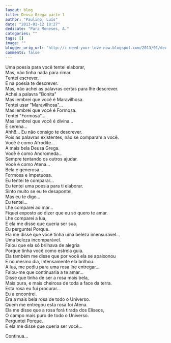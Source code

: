 ```yaml
---
layout: blog
title: Deusa Grega parte 1
author: "Paulino, Luís"
date: "2013-01-12 18:27"
dedicate: "Para Meneses, A."
categories: ""
tags: []
image: ""
blogger_orig_url: "http://i-need-your-love-now.blogspot.com/2013/01/deusa-grega-parte-1.html"
comments: false
---
```


Uma poesia para você tentei elaborar,\
Mas, não tinha nada para rimar.\
Tentei escrever,\
E na poesia te descrever.\
Mas, não achei as palavras certas para lhe descrever.\
Achei a palavra "Bonita"\
Mas lembrei que você é Maravilhosa.\
Tentei usar "Maravilhosa"...\
Mas lembrei que você é Formosa.\
Tentei "Formosa"...\
Mas lembrei que você é divina...\
É serena...\
Ahh!!... Eu não consigo te descrever.\
Pois as palavras existentes, não se comparam a você.\
Você é como Afrodite...\
A mais bela Deusa Grega.\
Você é como Andromeda...\
Sempre tentando os outros ajudar.\
Você é como Atena...\
Bela e generosa...\
Formosa e Impetuosa.\
Eu tentei te comparar...\
Eu tentei uma poesia para ti elaborar.\
Sinto muito se eu te desapontei,\
Mas eu te digo...\
Eu tentei...\
Lhe comparei ao mar...\
Fiquei exposto ao dizer que eu só quero te amar.\
Lhe comparei a lua,\
E ela me disse que queria ser sua.\
Eu perguntei Porque.\
Ela me disse que você tinha uma beleza imensurável...\
Uma beleza incomparável.\
Falou que ela só brilhava de alegria\
Porque tinha você como estrela guia.\
Ela também me disse que por você ela se apaixonou\
E no mesmo dia, Intensamente ela brilhou.\
A lua, me pediu para uma rosa lhe entregar...\
Falou-me que continuaria a te amar...\
Disse que tinha de ser a rosa mais bela,\
Mais pura, e mais cheirosa de toda a face da terra.\
Esta rosa eu fui procurar...\
Eu a encontrei.\
Era a mais bela rosa de todo o Universo.\
Quem me entregou esta rosa foi Atena.\
Ela me disse que a rosa forá tirada dos Elíseos,\
O campo mais puro de todo o Universo.\
Perguntei Porque.\
E ela me disse que queria ser você...

Continua...
